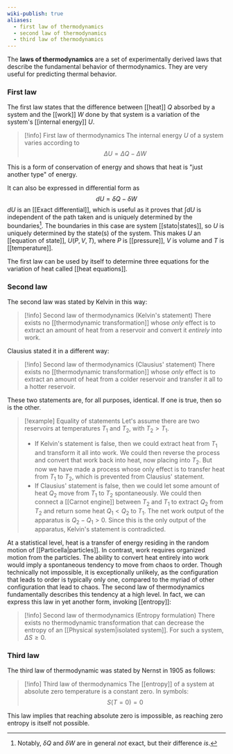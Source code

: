 ```yaml
---
wiki-publish: true
aliases:
  - first law of thermodynamics
  - second law of thermodynamics
  - third law of thermodynamics
---
```

The **laws of thermodynamics** are a set of experimentally derived laws that describe the fundamental behavior of thermodynamics. They are very useful for predicting thermal behavior.
### First law
The first law states that the difference between [[heat]] $Q$ absorbed by a system and the [[work]] $W$ done by that system is a variation of the system's [[internal energy]] $U$.

> [!info] First law of thermodynamics
> The internal energy $U$ of a system varies according to
> $$\Delta U=\Delta Q-\Delta W$$

This is a form of conservation of energy and shows that heat is "just another type" of energy.

It can also be expressed in differential form as
$$dU=\delta Q-\delta W$$
$dU$ is an [[Exact differential]], which is useful as it proves that $\int dU$ is independent of the path taken and is uniquely determined by the boundaries[^1]. The boundaries in this case are system [[stato|states]], so $U$ is uniquely determined by the state(s) of the system. This makes $U$ an [[equation of state]], $U(P,V,T)$, where $P$ is [[pressure]], $V$ is volume and $T$ is [[temperature]].

The first law can be used by itself to determine three equations for the variation of heat called [[heat equations]].
### Second law
The second law was stated by Kelvin in this way:

> [!info] Second law of thermodynamics (Kelvin's statement)
> There exists no [[thermodynamic transformation]] whose *only* effect is to extract an amount of heat from a reservoir and convert it *entirely* into work.

Clausius stated it in a different way:

> [!info] Second law of thermodynamics (Clausius' statement)
> There exists no [[thermodynamic transformation]] whose *only* effect is to extract an amount of heat from a colder reservoir and transfer it all to a hotter reservoir.

These two statements are, for all purposes, identical. If one is true, then so is the other.

> [!example] Equality of statements
> Let's assume there are two reservoirs at temperatures $T_{1}$ and $T_{2}$, with $T_{2}>T_{1}$.
> - If Kelvin's statement is false, then we could extract heat from $T_{1}$ and transform it all into work. We could then reverse the process and convert that work back into heat, now placing into $T_{2}$. But now we have made a process whose only effect is to transfer heat from $T_{1}$ to $T_{2}$, which is prevented from Clausius' statement.
> - If Clausius' statement is false, then we could let some amount of heat $Q_{2}$ move from $T_{1}$ to $T_{2}$ spontaneously. We could then connect a [[Carnot engine]] between $T_{2}$ and $T_{1}$ to extract $Q_{2}$ from $T_{2}$ and return some heat $Q_{1}<Q_{2}$ to $T_{1}$. The net work output of the apparatus is $Q_{2}-Q_{1}>0$. Since this is the only output of the apparatus, Kelvin's statement is contradicted.

At a statistical level, heat is a transfer of energy residing in the random motion of [[Particella|particles]]. In contrast, work requires organized motion from the particles. The ability to convert heat entirely into work would imply a spontaneous tendency to move from chaos to order. Though technically not impossible, it is exceptionally unlikely, as the configuration that leads to order is typically only one, compared to the myriad of other configuration that lead to chaos. The second law of thermodynamics fundamentally describes this tendency at a high level. In fact, we can express this law in yet another form, invoking [[entropy]]:

> [!info] Second law of thermodynamics (Entropy formulation)
> There exists no thermodynamic transformation that can decrease the entropy of an [[Physical system|isolated system]]. For such a system, $\Delta S\geq 0$.
### Third law
The third law of thermodynamic was stated by Nernst in 1905 as follows:

> [!info] Third law of thermodynamics
> The [[entropy]] of a system at absolute zero temperature is a constant zero. In symbols:
> $$S(T=0)=0$$

This law implies that reaching absolute zero is impossible, as reaching zero entropy is itself not possible.

[^1]: Notably, $\delta Q$ and $\delta W$ are in general *not* exact, but their difference *is*.
